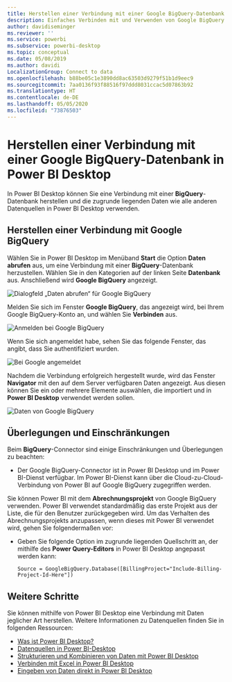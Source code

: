 ```yaml
---
title: Herstellen einer Verbindung mit einer Google BigQuery-Datenbank in Power BI Desktop
description: Einfaches Verbinden mit und Verwenden von Google BigQuery in Power BI Desktop
author: davidiseminger
ms.reviewer: ''
ms.service: powerbi
ms.subservice: powerbi-desktop
ms.topic: conceptual
ms.date: 05/08/2019
ms.author: davidi
LocalizationGroup: Connect to data
ms.openlocfilehash: b88be05c1e3890dd8ac63503d9279f51b1d9eec9
ms.sourcegitcommit: 7aa0136f93f88516f97ddd8031ccac5d07863b92
ms.translationtype: HT
ms.contentlocale: de-DE
ms.lasthandoff: 05/05/2020
ms.locfileid: "73876503"
---
```

# <a name="connect-to-a-google-bigquery-database-in-power-bi-desktop"></a>Herstellen einer Verbindung mit einer Google BigQuery-Datenbank in Power BI Desktop
In Power BI Desktop können Sie eine Verbindung mit einer **BigQuery**-Datenbank herstellen und die zugrunde liegenden Daten wie alle anderen Datenquellen in Power BI Desktop verwenden.

## <a name="connect-to-google-bigquery"></a>Herstellen einer Verbindung mit Google BigQuery
Wählen Sie in Power BI Desktop im Menüband **Start** die Option **Daten abrufen** aus, um eine Verbindung mit einer **BigQuery**-Datenbank herzustellen. Wählen Sie in den Kategorien auf der linken Seite **Datenbank** aus. Anschließend wird **Google BigQuery** angezeigt.

![Dialogfeld „Daten abrufen“ für Google BigQuery](media/desktop-connect-bigquery/connect_bigquery_01.png)

Melden Sie sich im Fenster **Google BigQuery**, das angezeigt wird, bei Ihrem Google BigQuery-Konto an, und wählen Sie **Verbinden** aus.

![Anmelden bei Google BigQuery](media/desktop-connect-bigquery/connect_bigquery_02.png)

Wenn Sie sich angemeldet habe, sehen Sie das folgende Fenster, das angibt, dass Sie authentifiziert wurden. 

![Bei Google angemeldet](media/desktop-connect-bigquery/connect_bigquery_02b.png)

Nachdem die Verbindung erfolgreich hergestellt wurde, wird das Fenster **Navigator** mit den auf dem Server verfügbaren Daten angezeigt. Aus diesen können Sie ein oder mehrere Elemente auswählen, die importiert und in **Power BI Desktop** verwendet werden sollen.

![Daten von Google BigQuery](media/desktop-connect-bigquery/connect_bigquery_03.png)

## <a name="considerations-and-limitations"></a>Überlegungen und Einschränkungen
Beim **BigQuery**-Connector sind einige Einschränkungen und Überlegungen zu beachten:

* Der Google BigQuery-Connector ist in Power BI Desktop und im Power BI-Dienst verfügbar. Im Power BI-Dienst kann über die Cloud-zu-Cloud-Verbindung von Power BI auf Google BigQuery zugegriffen werden.

Sie können Power BI mit dem **Abrechnungsprojekt** von Google BigQuery verwenden. Power BI verwendet standardmäßig das erste Projekt aus der Liste, die für den Benutzer zurückgegeben wird. Um das Verhalten des Abrechnungsprojekts anzupassen, wenn dieses mit Power BI verwendet wird, gehen Sie folgendermaßen vor:

 * Geben Sie folgende Option im zugrunde liegenden Quellschritt an, der mithilfe des **Power Query-Editors** in Power BI Desktop angepasst werden kann:

    ```Source = GoogleBigQuery.Database([BillingProject="Include-Billing-Project-Id-Here"])```

## <a name="next-steps"></a>Weitere Schritte
Sie können mithilfe von Power BI Desktop eine Verbindung mit Daten jeglicher Art herstellen. Weitere Informationen zu Datenquellen finden Sie in folgenden Ressourcen:

* [Was ist Power BI Desktop?](desktop-what-is-desktop.md)
* [Datenquellen in Power BI-Desktop](desktop-data-sources.md)
* [Strukturieren und Kombinieren von Daten mit Power BI Desktop](desktop-shape-and-combine-data.md)
* [Verbinden mit Excel in Power BI Desktop](desktop-connect-excel.md)   
* [Eingeben von Daten direkt in Power BI Desktop](desktop-enter-data-directly-into-desktop.md)   

